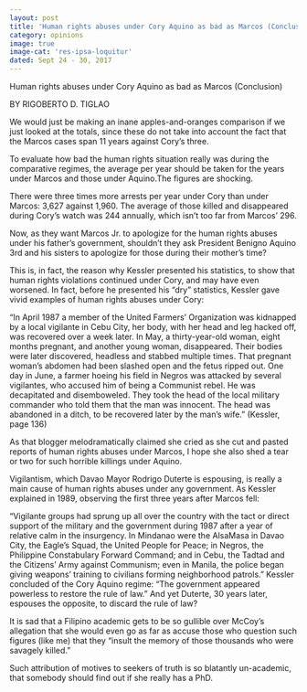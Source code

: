 ```yaml
---
layout: post
title: 'Human rights abuses under Cory Aquino as bad as Marcos (Conclusion)'
category: opinions
image: true
image-cat: 'res-ipsa-loquitur'
dated: Sept 24 - 30, 2017
---
```


Human rights abuses under
Cory Aquino as bad as Marcos
(Conclusion)

BY RIGOBERTO D. TIGLAO

We would just be making an inane apples-and-oranges comparison if we just looked at the totals, since these do not take into account the fact that the Marcos cases span 11 years against Cory’s three.

To evaluate how bad the human rights situation really was during the comparative regimes, the average per year should be taken for the years under Marcos and those under Aquino.The figures are shocking.

There were three times more arrests per year under Cory than under Marcos: 3,627 against 1,960. The average of those killed and disappeared during Cory’s watch was 244 annually, which isn’t too far from Marcos’ 296.

Now, as they want Marcos Jr. to apologize for the human rights abuses under his father’s government, shouldn’t they ask President Benigno Aquino 3rd and his sisters to apologize for those during their mother’s time?

This is, in fact, the reason why Kessler presented his statistics, to show that human rights violations continued under Cory, and may have even worsened. In fact, before he presented his “dry” statistics, Kessler gave vivid examples of human rights abuses under Cory:

“In April 1987 a member of the United Farmers’ Organization was kidnapped by a local vigilante in Cebu City, her body, with her head and leg hacked off, was recovered over a week later. In May, a thirty-year-old woman, eight months pregnant, and another young woman, disappeared. Their bodies were later discovered, headless and stabbed multiple times. That pregnant woman’s abdomen had been slashed open and the fetus ripped out. One day in June, a farmer hoeing his field in Negros was attacked by several vigilantes, who accused him of being a Communist rebel. He was decapitated and disemboweled. They took the head of the local military commander who told them that the man was innocent. The head was abandoned in a ditch, to be recovered later by the man’s wife.” (Kessler, page 136)

As that blogger melodramatically claimed she cried as she cut and pasted reports of human rights abuses under Marcos, I hope she also shed a tear or two for such horrible killings under Aquino.

Vigilantism, which Davao Mayor Rodrigo Duterte is espousing, is really a main cause of human rights abuses under any government. As Kessler explained in 1989, observing the first three years after Marcos fell:

“Vigilante groups had sprung up all over the country with the tact or direct support of the military and the government during 1987 after a year of relative calm in the insurgency. In Mindanao were the AlsaMasa in Davao City, the Eagle’s Squad, the United People for Peace; in Negros, the Philippine Constabulary Forward Command; and in Cebu, the Tadtad and the Citizens’ Army against Communism; even in Manila, the police began giving weapons’ training to civilians forming neighborhood patrols.”
Kessler concluded of the Cory Aquino regime: “The government appeared powerless to restore the rule of law.” And yet Duterte, 30 years later, espouses the opposite, to discard the rule of law?

It is sad that a Filipino academic gets to be so gullible over McCoy’s allegation that she would even go as far as accuse those who question such figures (like me) that they “insult the memory of those thousands who were savagely killed.” 

Such attribution of motives to seekers of truth is so blatantly un-academic, that somebody should find out if she really has a PhD.


